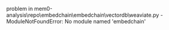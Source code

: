 problem in mem0-analysis\repo\embedchain\embedchain\vectordb\weaviate.py - ModuleNotFoundError: No module named 'embedchain'
